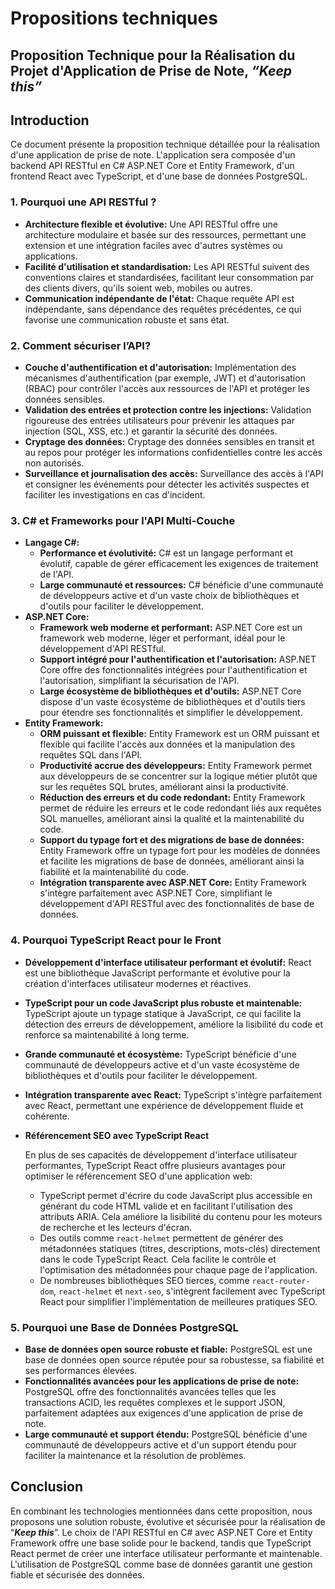 # Propositions techniques

## Proposition Technique pour la Réalisation du Projet d'Application de Prise de Note, *“Keep this”*

## Introduction

Ce document présente la proposition technique détaillée pour la réalisation d'une application de prise de note. L'application sera composée d'un backend API RESTful en C# ASP.NET Core et Entity Framework, d'un frontend React avec TypeScript, et d'une base de données PostgreSQL.

### 1. Pourquoi une API RESTful ?

- **Architecture flexible et évolutive:** Une API RESTful offre une architecture modulaire et basée sur des ressources, permettant une extension et une intégration faciles avec d'autres systèmes ou applications.
- **Facilité d'utilisation et standardisation:** Les API RESTful suivent des conventions claires et standardisées, facilitant leur consommation par des clients divers, qu'ils soient web, mobiles ou autres.
- **Communication indépendante de l'état:** Chaque requête API est indépendante, sans dépendance des requêtes précédentes, ce qui favorise une communication robuste et sans état.

### 2. Comment sécuriser l’API?

- **Couche d'authentification et d'autorisation:** Implémentation des mécanismes d'authentification (par exemple, JWT) et d'autorisation (RBAC) pour contrôler l'accès aux ressources de l'API et protéger les données sensibles.
- **Validation des entrées et protection contre les injections:** Validation rigoureuse des entrées utilisateurs pour prévenir les attaques par injection (SQL, XSS, etc.) et garantir la sécurité des données.
- **Cryptage des données:** Cryptage des données sensibles en transit et au repos pour protéger les informations confidentielles contre les accès non autorisés.
- **Surveillance et journalisation des accès:** Surveillance des accès à l'API et consigner les événements pour détecter les activités suspectes et faciliter les investigations en cas d'incident.

### 3. C# et Frameworks pour l'API Multi-Couche

- **Langage C#:**
  - **Performance et évolutivité:** C# est un langage performant et évolutif, capable de gérer efficacement les exigences de traitement de l'API.
  - **Large communauté et ressources:** C# bénéficie d'une communauté de développeurs active et d'un vaste choix de bibliothèques et d'outils pour faciliter le développement.
- **ASP.NET Core:**
  - **Framework web moderne et performant:** ASP.NET Core est un framework web moderne, léger et performant, idéal pour le développement d'API RESTful.
  - **Support intégré pour l'authentification et l'autorisation:** ASP.NET Core offre des fonctionnalités intégrées pour l'authentification et l'autorisation, simplifiant la sécurisation de l'API.
  - **Large écosystème de bibliothèques et d'outils:** ASP.NET Core dispose d'un vaste écosystème de bibliothèques et d'outils tiers pour étendre ses fonctionnalités et simplifier le développement.
- **Entity Framework:**
  - **ORM puissant et flexible:** Entity Framework est un ORM puissant et flexible qui facilite l'accès aux données et la manipulation des requêtes SQL dans l'API.
  - **Productivité accrue des développeurs:** Entity Framework permet aux développeurs de se concentrer sur la logique métier plutôt que sur les requêtes SQL brutes, améliorant ainsi la productivité.
  - **Réduction des erreurs et du code redondant:** Entity Framework permet de réduire les erreurs et le code redondant liés aux requêtes SQL manuelles, améliorant ainsi la qualité et la maintenabilité du code.
  - **Support du typage fort et des migrations de base de données:** Entity Framework offre un typage fort pour les modèles de données et facilite les migrations de base de données, améliorant ainsi la fiabilité et la maintenabilité du code.
  - **Intégration transparente avec ASP.NET Core:** Entity Framework s'intègre parfaitement avec ASP.NET Core, simplifiant le développement d'API RESTful avec des fonctionnalités de base de données.

### 4. Pourquoi TypeScript React pour le Front

- **Développement d'interface utilisateur performant et évolutif:** React est une bibliothèque JavaScript performante et évolutive pour la création d'interfaces utilisateur modernes et réactives.
- **TypeScript pour un code JavaScript plus robuste et maintenable:** TypeScript ajoute un typage statique à JavaScript, ce qui facilite la détection des erreurs de développement, améliore la lisibilité du code et renforce sa maintenabilité à long terme.
- **Grande communauté et écosystème:** TypeScript bénéficie d'une communauté de développeurs active et d'un vaste écosystème de bibliothèques et d'outils pour faciliter le développement.
- **Intégration transparente avec React:** TypeScript s'intègre parfaitement avec React, permettant une expérience de développement fluide et cohérente.
- **Référencement SEO avec TypeScript React**

    En plus de ses capacités de développement d'interface utilisateur performantes, TypeScript React offre plusieurs avantages pour optimiser le référencement SEO d'une application web:

  - TypeScript permet d'écrire du code JavaScript plus accessible en générant du code HTML valide et en facilitant l'utilisation des attributs ARIA. Cela améliore la lisibilité du contenu pour les moteurs de recherche et les lecteurs d'écran.
  - Des outils comme `react-helmet` permettent de générer des métadonnées statiques (titres, descriptions, mots-clés) directement dans le code TypeScript React. Cela facilite le contrôle et l'optimisation des métadonnées pour chaque page de l'application.
  - De nombreuses bibliothèques SEO tierces, comme `react-router-dom`, `react-helmet` et `next-seo`, s'intègrent facilement avec TypeScript React pour simplifier l'implémentation de meilleures pratiques SEO.

### 5. Pourquoi une Base de Données PostgreSQL

- **Base de données open source robuste et fiable:** PostgreSQL est une base de données open source réputée pour sa robustesse, sa fiabilité et ses performances élevées.
- **Fonctionnalités avancées pour les applications de prise de note:** PostgreSQL offre des fonctionnalités avancées telles que les transactions ACID, les requêtes complexes et le support JSON, parfaitement adaptées aux exigences d'une application de prise de note.
- **Large communauté et support étendu:** PostgreSQL bénéficie d'une communauté de développeurs active et d'un support étendu pour faciliter la maintenance et la résolution de problèmes.

## Conclusion

En combinant les technologies mentionnées dans cette proposition, nous proposons une solution robuste, évolutive et sécurisée pour la réalisation de “***Keep this***”. Le choix de l'API RESTful en C# avec ASP.NET Core et Entity Framework offre une base solide pour le backend, tandis que TypeScript React permet de créer une interface utilisateur performante et maintenable. L'utilisation de PostgreSQL comme base de données garantit une gestion fiable et sécurisée des données.
